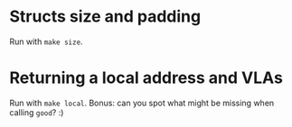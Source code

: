 # Structs size and padding
Run with `make size`.

# Returning a local address and VLAs

Run with `make local`.
Bonus: can you spot what might be missing when calling `good`? :)

